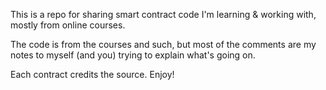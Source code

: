 This is a repo for sharing smart contract code I'm learning & working with, mostly from online courses. 

The code is from the courses and such, but most of the comments are my notes to myself (and you) trying to explain what's going on.

Each contract credits the source. Enjoy!